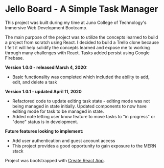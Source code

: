 # Jello Board - A Simple Task Manager

This project was built during my time at Juno College of Technology's Immersive Web Development Bootcamp.  

The main purpose of the project was to utilize the concepts learned to build a project from scratch using React.  I decided to build a Trello clone because I felt it will help solidify the concepts learned and expose me to working through many challenges with React.  Tasks added persist using Google Firebase.  


**Version 1.0.0 - released March 4, 2020:**
- Basic functionality was completed which included the ability to add, edit, and delete a task  


**Version 1.0.1 - updated April 11, 2020**
- Refactored code to update editing task state - editing mode was not being managed in state initially. Updated components to now have editing mode for task to be managed in state.
- Added note letting user know feature to move tasks to "in progress" or "done" status is in development.  


**Future features looking to implement:**
- Add user authentication and guest account access
- This project provides a good opportunity to gain exposure to the MERN stack  



Project was bootstrapped with [Create React App](https://github.com/facebook/create-react-app).